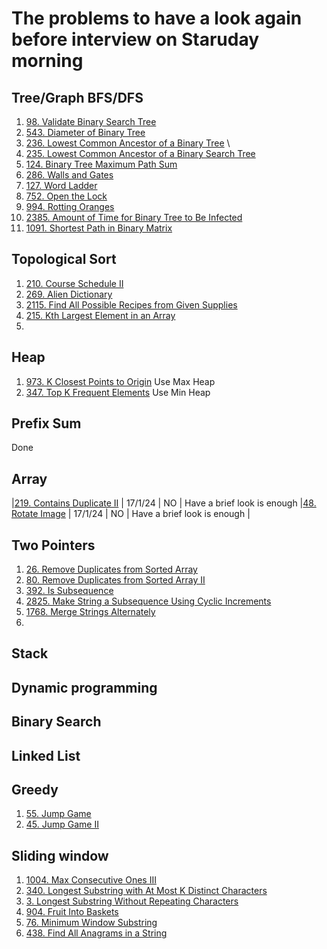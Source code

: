 # The problems to have a look again before interview on Staruday morning

## Tree/Graph BFS/DFS
1. [98. Validate Binary Search Tree](https://leetcode.com/problems/validate-binary-search-tree)
2. [543. Diameter of Binary Tree](https://leetcode.com/problems/diameter-of-binary-tree)
3. [236. Lowest Common Ancestor of a Binary Tree](https://leetcode.com/problems/lowest-common-ancestor-of-a-binary-tree) \
4. [235. Lowest Common Ancestor of a Binary Search Tree](https://leetcode.com/problems/lowest-common-ancestor-of-a-binary-search-tree)
5. [124. Binary Tree Maximum Path Sum](https://leetcode.com/problems/binary-tree-maximum-path-sum)
6. [286. Walls and Gates](https://leetcode.com/problems/walls-and-gates)
7. [127. Word Ladder](https://leetcode.com/problems/word-ladder)
8. [752. Open the Lock](https://leetcode.com/problems/open-the-lock)
9. [994. Rotting Oranges](https://leetcode.com/problems/rotting-oranges)
10. [2385. Amount of Time for Binary Tree to Be Infected](https://leetcode.com/problems/reorganize-string)
11. [1091. Shortest Path in Binary Matrix](https://leetcode.com/problems/shortest-path-in-binary-matrix)

## Topological Sort
1. [210. Course Schedule II](https://leetcode.com/problems/course-schedule-ii)  
1. [269. Alien Dictionary](https://leetcode.com/problems/alien-dictionary)
2. [2115. Find All Possible Recipes from Given Supplies](https://leetcode.com/problems/find-all-possible-recipes-from-given-supplies)
3. [215. Kth Largest Element in an Array](https://leetcode.com/problems/kth-largest-element-in-an-array)
4. 

## Heap
1. [973. K Closest Points to Origin](https://leetcode.com/problems/k-closest-points-to-origin) Use Max Heap
2. [347. Top K Frequent Elements](https://leetcode.com/problems/top-k-frequent-elements) Use Min Heap

## Prefix Sum
Done

## Array
|[219. Contains Duplicate II](https://leetcode.com/problems/contains-duplicate-ii) | 17/1/24 | NO | Have a brief look is enough
|[48. Rotate Image](https://leetcode.com/problems/rotate-image) | 17/1/24 | NO | Have a brief look is enough |

## Two Pointers
1. [26. Remove Duplicates from Sorted Array](https://leetcode.com/problems/remove-duplicates-from-sorted-array/)
1. [80. Remove Duplicates from Sorted Array II](https://leetcode.com/problems/remove-duplicates-from-sorted-array-ii)
2. [392. Is Subsequence](https://leetcode.com/problems/is-subsequence/)
1. [2825. Make String a Subsequence Using Cyclic Increments](https://leetcode.com/problems/make-string-a-subsequence-using-cyclic-increments) 
1. [1768. Merge Strings Alternately](https://leetcode.com/problems/merge-strings-alternately)
2. 
## Stack

## Dynamic programming

## Binary Search

## Linked List

## Greedy
1. [55. Jump Game](https://leetcode.com/problems/jump-game/)
2. [45. Jump Game II](https://leetcode.com/problems/jump-game-ii)

## Sliding window
1. [1004. Max Consecutive Ones III](https://leetcode.com/problems/max-consecutive-ones-iii/)
2. [340. Longest Substring with At Most K Distinct Characters](https://leetcode.com/problems/longest-substring-with-at-most-k-distinct-characters)
3. [3. Longest Substring Without Repeating Characters](https://leetcode.com/problems/longest-substring-without-repeating-characters)
4. [904. Fruit Into Baskets](https://leetcode.com/problems/fruit-into-baskets)
5. [76. Minimum Window Substring](https://leetcode.com/problems/minimum-window-substring)
6. [438. Find All Anagrams in a String](https://leetcode.com/problems/find-all-anagrams-in-a-string) 

